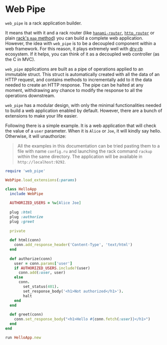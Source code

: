 # Web Pipe

`web_pipe` is a rack application builder.

It means that with it and a rack router (like
[`hanami-router`](https://github.com/hanami/router),
[`http_router`](https://github.com/joshbuddy/http_router) or plain [rack's
`map`
method](https://www.rubydoc.info/github/rack/rack/Rack/Builder#map-instance_method))
you can build a complete web application. However, the idea with `web_pipe` is
to be a decoupled component within a web framework. For this reason, it plays
extremely well with [dry-rb](https://dry-rb.org/) ecosystem. If it helps, you
can think of it as a decoupled web controller (as the C in MVC).

`web_pipe` applications are built as a pipe of operations applied to an
immutable struct. This struct is automatically created with all the data of an
HTTP request, and contains methods to incrementally add to it the data needed
to create an HTTP response. The pipe can be halted at any moment, withdrawing
any chance to modify the response to all the operations downstream.

`web_pipe` has a modular design, with only the minimal functionalities needed
to build a web application enabled by default. However, there are a bunch of
extensions to make your life easier.

Following there is a simple example. It is a web application that will check
the value of a `user` parameter. When it is `Alice` or `Joe`, it will kindly
say hello. Otherwise, it will unauthorize:

> All the examples in this documentation can be tried pasting them to a file
with name `config.ru` and launching the rack command `rackup` within the same
directory. The application will be available in `http://localhost:9292`.

```ruby
require 'web_pipe'

WebPipe.load_extensions(:params)

class HelloApp
  include WebPipe
  
  AUTHORIZED_USERS = %w[Alice Joe]
  
  plug :html
  plug :authorize
  plug :greet
  
  private
  
  def html(conn)
    conn.add_response_header('Content-Type', 'text/html')
  end
  
  def authorize(conn)
    user = conn.params['user']
    if AUTHORIZED_USERS.include?(user)
      conn.add(:user, user)
    else
      conn.
        set_status(401).
        set_response_body('<h1>Not authorized</h1>').
        halt
    end
  end
  
  def greet(conn)
    conn.set_response_body("<h1>Hello #{conn.fetch(:user)}</h1>")
  end
end

run HelloApp.new
```
